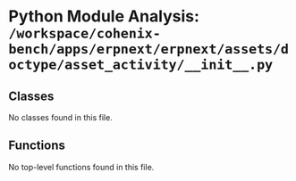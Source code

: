 # Python Module Analysis: `/workspace/cohenix-bench/apps/erpnext/erpnext/assets/doctype/asset_activity/__init__.py`

## Classes

No classes found in this file.


## Functions

No top-level functions found in this file.
